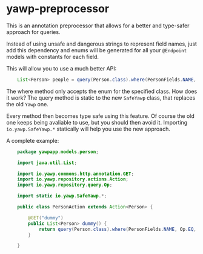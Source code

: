 # yawp-preprocessor

This is an annotation preprocessor that allows for a better and type-safer approach for queries.

Instead of using unsafe and dangerous strings to represent field names, just add this dependency and enums will be generated for all your `@Endpoint` models with constants for each field.

This will allow you to use a much better API:

```java
    List<Person> people = query(Person.class).where(PersonFields.NAME, Op.EQ, "Luan").list();
```

The where method only accepts the enum for the specified class. How does it work? The query method is static to the new `SafeYawp` class, that replaces the old `Yawp` one.

Every method then becomes type safe using this feature. Of course the old one keeps being avaliable to use, but you should then avoid it. Importing `io.yawp.SafeYawp.*` statically will help you use the new approach.

A complete example:

```java
	package yawpapp.models.person;

	import java.util.List;

	import io.yawp.commons.http.annotation.GET;
	import io.yawp.repository.actions.Action;
	import io.yawp.repository.query.Op;

	import static io.yawp.SafeYawp.*;

	public class PersonAction extends Action<Person> {

	    @GET("dummy")
	    public List<Person> dummy() {
	        return query(Person.class).where(PersonFields.NAME, Op.EQ, "Luan").list();
	    }

	}
```